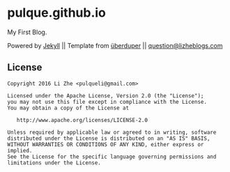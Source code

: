 # pulque.github.io

My First Blog.

Powered by <a href="http://jekyllrb.com">Jekyll</a> ||
Template from <a href="http://danhixon.github.io/">überduper</a> ||
<a href="mailto:question@lizheblogs.com‍">question@lizheblogs.com‍</a>

## License

    Copyright 2016 Li Zhe <pulqueli@gmail.com>

    Licensed under the Apache License, Version 2.0 (the "License");
    you may not use this file except in compliance with the License.
    You may obtain a copy of the License at

       http://www.apache.org/licenses/LICENSE-2.0

    Unless required by applicable law or agreed to in writing, software
    distributed under the License is distributed on an "AS IS" BASIS,
    WITHOUT WARRANTIES OR CONDITIONS OF ANY KIND, either express or implied.
    See the License for the specific language governing permissions and
    limitations under the License.
	

